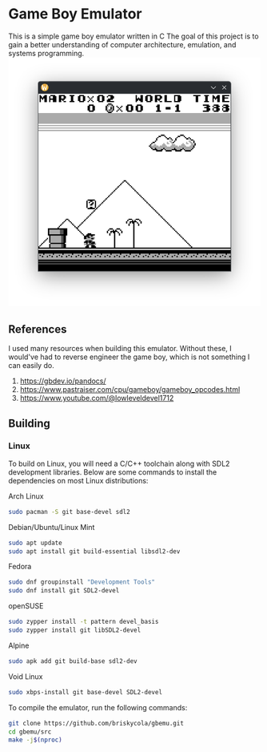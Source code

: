 # Game Boy Emulator
This is a simple game boy emulator written in C
The goal of this project is to gain a better
understanding of computer architecture, emulation,
and systems programming.
![Super Mario Land](.images/1.png)

## References
I used many resources when building this emulator.
Without these, I would've had to reverse engineer
the game boy, which is not something I can easily do.

1. https://gbdev.io/pandocs/
1. https://www.pastraiser.com/cpu/gameboy/gameboy_opcodes.html
1. https://www.youtube.com/@lowleveldevel1712

## Building

### Linux
To build on Linux, you will need a C/C++ toolchain
along with SDL2 development libraries. Below are
some commands to install the dependencies on
most Linux distributions:

Arch Linux
```bash
sudo pacman -S git base-devel sdl2
```

Debian/Ubuntu/Linux Mint
```bash
sudo apt update
sudo apt install git build-essential libsdl2-dev
```

Fedora
```bash
sudo dnf groupinstall "Development Tools"
sudo dnf install git SDL2-devel
```

openSUSE
```bash
sudo zypper install -t pattern devel_basis
sudo zypper install git libSDL2-devel
```

Alpine
```bash
sudo apk add git build-base sdl2-dev
```

Void Linux
```bash
sudo xbps-install git base-devel SDL2-devel
```

To compile the emulator, run the following
commands:
```bash
git clone https://github.com/briskycola/gbemu.git
cd gbemu/src
make -j$(nproc)
```

